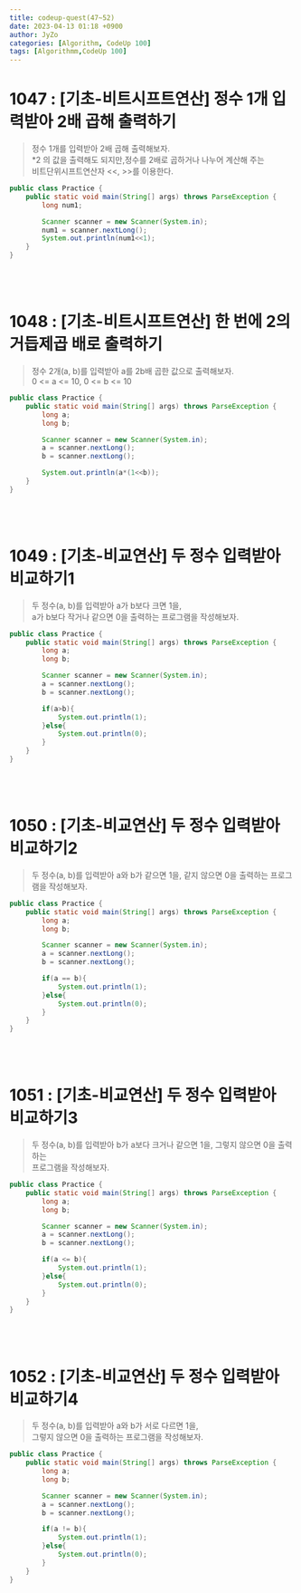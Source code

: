 ```yaml
---
title: codeup-quest(47~52)
date: 2023-04-13 01:18 +0900
author: JyZo
categories: [Algorithm, CodeUp 100]
tags: [Algorithmm,CodeUp 100]
---
```


# 1047 : [기초-비트시프트연산] 정수 1개 입력받아 2배 곱해 출력하기
>정수 1개를 입력받아 2배 곱해 출력해보자.  
*2 의 값을 출력해도 되지만,정수를 2배로 곱하거나 나누어 계산해 주는  
비트단위시프트연산자 <<, >>를 이용한다.

```java
public class Practice {
    public static void main(String[] args) throws ParseException {
        long num1;

        Scanner scanner = new Scanner(System.in);
        num1 = scanner.nextLong();
        System.out.println(num1<<1);
    }
}
```
<br/>
<br/>

# 1048 : [기초-비트시프트연산] 한 번에 2의 거듭제곱 배로 출력하기
>정수 2개(a, b)를 입력받아 a를 2b배 곱한 값으로 출력해보자.  
0 <= a <= 10, 0 <= b <= 10  

```java
public class Practice {
    public static void main(String[] args) throws ParseException {
        long a;
        long b;

        Scanner scanner = new Scanner(System.in);
        a = scanner.nextLong();
        b = scanner.nextLong();

        System.out.println(a*(1<<b));
    }
}
```
<br/>
<br/>

# 1049 : [기초-비교연산] 두 정수 입력받아 비교하기1
>두 정수(a, b)를 입력받아 a가 b보다 크면 1을,  
a가 b보다 작거나 같으면 0을 출력하는 프로그램을 작성해보자.

```java
public class Practice {
    public static void main(String[] args) throws ParseException {
        long a;
        long b;

        Scanner scanner = new Scanner(System.in);
        a = scanner.nextLong();
        b = scanner.nextLong();

        if(a>b){
            System.out.println(1);
        }else{
            System.out.println(0);
        }
    }
}
```

<br/>
<br/>

# 1050 : [기초-비교연산] 두 정수 입력받아 비교하기2
>두 정수(a, b)를 입력받아 a와 b가 같으면 1을, 같지 않으면 0을 출력하는 프로그램을 작성해보자.

```java
public class Practice {
    public static void main(String[] args) throws ParseException {
        long a;
        long b;

        Scanner scanner = new Scanner(System.in);
        a = scanner.nextLong();
        b = scanner.nextLong();

        if(a == b){
            System.out.println(1);
        }else{
            System.out.println(0);
        }
    }
}
```

<br/>
<br/>

# 1051 : [기초-비교연산] 두 정수 입력받아 비교하기3
>두 정수(a, b)를 입력받아 b가 a보다 크거나 같으면 1을, 그렇지 않으면 0을 출력하는  
프로그램을 작성해보자.

```java
public class Practice {
    public static void main(String[] args) throws ParseException {
        long a;
        long b;

        Scanner scanner = new Scanner(System.in);
        a = scanner.nextLong();
        b = scanner.nextLong();

        if(a <= b){
            System.out.println(1);
        }else{
            System.out.println(0);
        }
    }
}
```

<br/>
<br/>

# 1052 : [기초-비교연산] 두 정수 입력받아 비교하기4
>두 정수(a, b)를 입력받아 a와 b가 서로 다르면 1을,  
그렇지 않으면 0을 출력하는 프로그램을 작성해보자.

```java
public class Practice {
    public static void main(String[] args) throws ParseException {
        long a;
        long b;

        Scanner scanner = new Scanner(System.in);
        a = scanner.nextLong();
        b = scanner.nextLong();

        if(a != b){
            System.out.println(1);
        }else{
            System.out.println(0);
        }
    }
}
```

<br/>
<br/>



